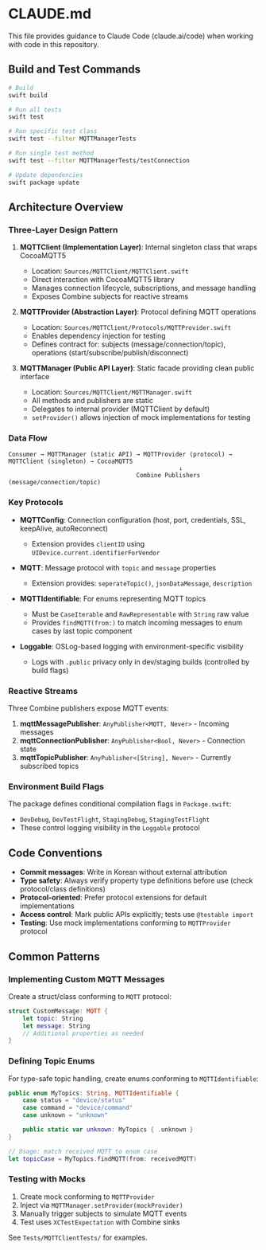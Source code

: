 # CLAUDE.md

This file provides guidance to Claude Code (claude.ai/code) when working with code in this repository.

## Build and Test Commands

```bash
# Build
swift build

# Run all tests
swift test

# Run specific test class
swift test --filter MQTTManagerTests

# Run single test method
swift test --filter MQTTManagerTests/testConnection

# Update dependencies
swift package update
```

## Architecture Overview

### Three-Layer Design Pattern

1. **MQTTClient (Implementation Layer)**: Internal singleton class that wraps CocoaMQTT5
   - Location: `Sources/MQTTClient/MQTTClient.swift`
   - Direct interaction with CocoaMQTT5 library
   - Manages connection lifecycle, subscriptions, and message handling
   - Exposes Combine subjects for reactive streams

2. **MQTTProvider (Abstraction Layer)**: Protocol defining MQTT operations
   - Location: `Sources/MQTTClient/Protocols/MQTTProvider.swift`
   - Enables dependency injection for testing
   - Defines contract for: subjects (message/connection/topic), operations (start/subscribe/publish/disconnect)

3. **MQTTManager (Public API Layer)**: Static facade providing clean public interface
   - Location: `Sources/MQTTClient/MQTTManager.swift`
   - All methods and publishers are static
   - Delegates to internal provider (MQTTClient by default)
   - `setProvider()` allows injection of mock implementations for testing

### Data Flow

```
Consumer → MQTTManager (static API) → MQTTProvider (protocol) → MQTTClient (singleton) → CocoaMQTT5
                                                ↓
                                    Combine Publishers (message/connection/topic)
```

### Key Protocols

- **MQTTConfig**: Connection configuration (host, port, credentials, SSL, keepAlive, autoReconnect)
  - Extension provides `clientID` using `UIDevice.current.identifierForVendor`

- **MQTT**: Message protocol with `topic` and `message` properties
  - Extension provides: `seperateTopic()`, `jsonDataMessage`, `description`

- **MQTTIdentifiable**: For enums representing MQTT topics
  - Must be `CaseIterable` and `RawRepresentable` with `String` raw value
  - Provides `findMQTT(from:)` to match incoming messages to enum cases by last topic component

- **Loggable**: OSLog-based logging with environment-specific visibility
  - Logs with `.public` privacy only in dev/staging builds (controlled by build flags)

### Reactive Streams

Three Combine publishers expose MQTT events:

1. **mqttMessagePublisher**: `AnyPublisher<MQTT, Never>` - Incoming messages
2. **mqttConnectionPublisher**: `AnyPublisher<Bool, Never>` - Connection state
3. **mqttTopicPublisher**: `AnyPublisher<[String], Never>` - Currently subscribed topics

### Environment Build Flags

The package defines conditional compilation flags in `Package.swift`:
- `DevDebug`, `DevTestFlight`, `StagingDebug`, `StagingTestFlight`
- These control logging visibility in the `Loggable` protocol

## Code Conventions

- **Commit messages**: Write in Korean without external attribution
- **Type safety**: Always verify property type definitions before use (check protocol/class definitions)
- **Protocol-oriented**: Prefer protocol extensions for default implementations
- **Access control**: Mark public APIs explicitly; tests use `@testable import`
- **Testing**: Use mock implementations conforming to `MQTTProvider` protocol

## Common Patterns

### Implementing Custom MQTT Messages

Create a struct/class conforming to `MQTT` protocol:

```swift
struct CustomMessage: MQTT {
    let topic: String
    let message: String
    // Additional properties as needed
}
```

### Defining Topic Enums

For type-safe topic handling, create enums conforming to `MQTTIdentifiable`:

```swift
public enum MyTopics: String, MQTTIdentifiable {
    case status = "device/status"
    case command = "device/command"
    case unknown = "unknown"

    public static var unknown: MyTopics { .unknown }
}

// Usage: match received MQTT to enum case
let topicCase = MyTopics.findMQTT(from: receivedMQTT)
```

### Testing with Mocks

1. Create mock conforming to `MQTTProvider`
2. Inject via `MQTTManager.setProvider(mockProvider)`
3. Manually trigger subjects to simulate MQTT events
4. Test uses `XCTestExpectation` with Combine sinks

See `Tests/MQTTClientTests/` for examples.
